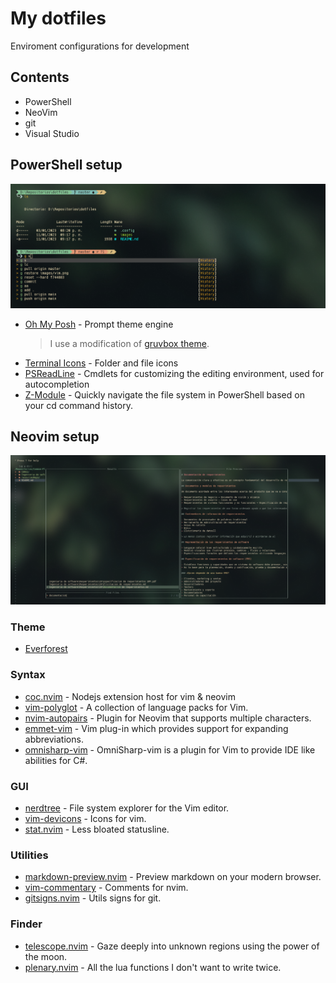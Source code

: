 # My  dotfiles
Enviroment configurations for development

## Contents
- PowerShell 
- NeoVim 
- git 
- Visual Studio

## PowerShell setup
![](images/terminal.png)
- [Oh My Posh](https://ohmyposh.dev/) - Prompt theme engine
	> I use a modification of [gruvbox theme](https://ohmyposh.dev/docs/themes#gruvbox).
- [Terminal Icons](https://github.com/devblackops/Terminal-Icons) - Folder and file icons
- [PSReadLine](https://docs.microsoft.com/en-us/powershell/module/psreadline/) - Cmdlets for customizing the editing environment, used for autocompletion
- [Z-Module](https://www.powershellgallery.com/packages/z/1.1.13) - Quickly navigate the file system in PowerShell based on your cd command history.

## Neovim setup
![](images/vim.png)
### Theme
- [Everforest](https://github.com/sainnhe/everforest)
### Syntax
- [coc.nvim](https://github.com/neoclide/coc.nvim) - Nodejs extension host for vim & neovim
- [vim-polyglot](https://github.com/sheerun/vim-polyglot) - A collection of language packs for Vim.
- [nvim-autopairs](https://github.com/windwp/nvim-autopairs) - Plugin for Neovim that supports multiple characters.
- [emmet-vim](https://github.com/mattn/emmet-vim) - Vim plug-in which provides support for expanding abbreviations.
- [omnisharp-vim](https://github.com/OmniSharp/omnisharp-vim) - OmniSharp-vim is a plugin for Vim to provide IDE like abilities for C#.
### GUI
- [nerdtree](https://github.com/preservim/nerdtree) - File system explorer for the Vim editor.
- [vim-devicons](https://github.com/ryanoasis/vim-devicons) - Icons for vim.
- [stat.nvim](https://github.com/leath-dub/stat.nvim) - Less bloated statusline.
### Utilities
- [markdown-preview.nvim](https://github.com/iamcco/markdown-preview.nvim) - Preview markdown on your modern browser.
- [vim-commentary](https://github.com/tpope/vim-commentary) - Comments for nvim.
- [gitsigns.nvim](https://github.com/lewis6991/gitsigns.nvim) - Utils signs for git.
### Finder
- [telescope.nvim](https://github.com/nvim-telescope/telescope.nvim) - Gaze deeply into unknown regions using the power of the moon.
- [plenary.nvim](https://github.com/nvim-lua/plenary.nvim) - All the lua functions I don't want to write twice.
